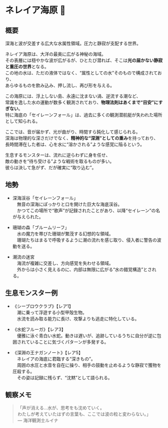 # ネレイア海原 🌊

## 概要
深海と波が交差する広大な水属性領域。圧力と静寂が支配する世界。

ネレイア海原は、大洋の最奥に広がる神秘の海域。  
その表層には穏やかな波が広がるが、ひとたび潜れば、そこは**光の届かない静寂と重圧の世界**となる。  
この地の水は、ただの液体ではなく、“属性としての水”そのもので構成されており、  
あらゆるものを飲み込み、押し流し、再び形を与える。

この海原には、浮上しない島、永遠に沈まない渦、逆流する潮など、  
常識を逸した水の運動が数多く観測されており、**物理法則はあくまで“目安”にすぎない**。  
特に海底の「セイレーンフォール」は、過去に多くの観測潜航艇が失われた場所として知られる。

ここでは、音が届かず、光が曲がり、時間すら鈍化して感じられる。  
深海は物理的な深さだけでなく、**精神的な“深淵”としての重み**を持っており、  
長時間滞在した者は、心を水に“溶かされる”ような感覚に陥るという。

生息するモンスターは、流れに逆らわずに身を任せ、  
敵の動きを“待ち受ける”ような戦術を取るものが多い。  
彼らは決して急がず、だが確実に“取り込む”。

## 地勢
- 深海渓谷「セイレーンフォール」  
　無音の深海にぽっかりと口を開けた巨大な海底渓谷。  
　かつてこの場所で“歌声”が記録されたことがあり、以降“セイレーン”の名が与えられた。

- 珊瑚の森「ブルームリーフ」  
　水の魔力を帯びた珊瑚が繁茂する幻想的な領域。  
　珊瑚たちはまるで呼吸するように潮の流れを感じ取り、侵入者に警告の波動を送る。

- 潮流の迷宮  
　海流が複雑に交差し、方向感覚を失わせる領域。  
　外からは小さく見えるのに、内部は無限に広がる“水の錯覚構造”とされる。

## 生息モンスター例
- 《シーブロウクラブ》【レア1】  
　潮に乗って浮遊する小型甲殻生物。  
　水流を読み取る能力に長け、攻撃よりも逃走に特化している。

- 《水蛇フルーガ》【レア3】  
　優雅に泳ぐ青白い水蛇。動きは遅いが、追跡しているうちに自分が逆に包囲されていることに気づくパターンが多発する。

- 《深淵の王ナガンノート》【レア5】  
　ネレイアの海底に君臨する“深きもの”。  
　周囲の水圧と水音を自在に操り、相手の鼓動を止めるような静寂で獲物を圧殺する。  
　その姿は記録に残らず、“沈黙”として語られる。

## 観察メモ
> 「声が消える…水が、思考をも沈めていく。  
> わたしが考えていたはずの言葉も、ここでは波の粒と変わらない。」  
> ― 海洋観測士ルイナ

